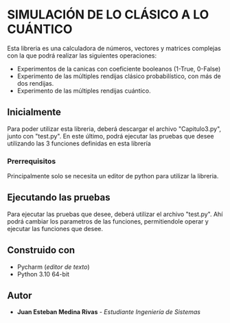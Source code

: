 # SIMULACIÓN DE LO CLÁSICO A LO CUÁNTICO

Esta libreria es una calculadora de números, vectores y matrices complejas con la que podrá realizar las siguientes operaciones:
* Experimentos de la canicas con coeficiente booleanos (1-True, 0-False)
* Experimento de las múltiples rendijas clásico probabilístico, con más de dos rendijas.
* Experimento de las múltiples rendijas cuántico.

## Inicialmente

Para poder utilizar esta libreria, deberá descargar el archivo "Capitulo3.py", junto con
"test.py". En este último, podrá ejecutar las pruebas que desee utilizando las 3 funciones
definidas en esta librería

### Prerrequisitos

Principalmente solo se necesita un editor de python para utilizar la libreria.

## Ejecutando las pruebas

Para ejecutar las pruebas que desee, deberá utilizar el archivo "test.py". Ahí podrá cambiar los
parametros de las funciones, permitiendole operar y ejecutar las funciones que desee. 

## Construido con

* Pycharm (*editor de texto*)
* Python 3.10 64-bit

## Autor

* **Juan Esteban Medina Rivas** - *Estudiante Ingeniería de Sistemas* 

